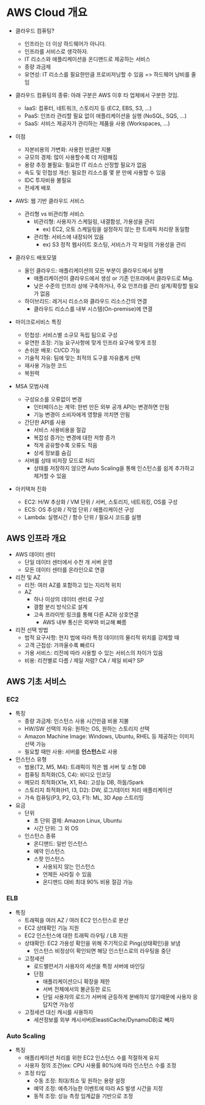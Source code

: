 # AWS Cloud 개요

* 클라우드 컴퓨팅?
  * 인프라는 더 이상 하드웨어가 아니다.
  * 인프라를 서비스로 생각하자.
  * IT 리소스와 애플리케이션을 온디맨드로 제공하는 서비스
  * 종량 과금제
  * 유연성: IT 리소스를 필요한만큼 프로비저닝할 수 있음 => 하드웨어 낭비를 줄임

* 클라우드 컴퓨팅의 종류: 아래 구분은 AWS 이후 타 업체에서 구분한 것임.
  * IaaS: 컴퓨터, 네트워크, 스토리지 등 (EC2, EBS, S3, ...)
  * PaaS: 인프라 관리할 필요 없이 애플리케이션을 실행 (NoSQL, SQS, ...)
  * SaaS: 서비스 제공자가 관리하는 제품을 사용 (Workspaces, ...)

* 이점
  * 자본비용의 가변화: 사용한 만큼만 지불
  * 규모의 경제: 많이 사용할수록 더 저렴해짐
  * 용량 추정 불필요: 필요한 IT 리소스 산정할 필요가 없음
  * 속도 및 민첩성 개선: 필요한 리소스를 몇 분 만에 사용할 수 있음
  * IDC 투자비용 불필요
  * 전세계 배포

* AWS: 웹 기반 클라우드 서비스
  * 관리형 vs 비관리형 서비스
    * 비관리형: 사용자가 스케일링, 내결함성, 가용성을 관리
      * ex) EC2, 오토 스케일링을 설정하지 않는 한 트래픽 처리량 동일함
    * 관리형: 서비스에 내장되어 있음
      * ex) S3 정적 웹사이트 호스팅, 서비스가 각 파일의 가용성을 관리

* 클라우드 배포모델
  * 올인 클라우드: 애플리케이션의 모든 부분이 클라우드에서 실행
    * 애플리케이션이 클라우드에서 생성 or 기존 인프라에서 클라우드로 Mig.
    * 낮은 수준의 인프라 상에 구축하거나, 주요 인프라를 관리 설계/확장할 필요가 없음
  * 하이브리드: 레거시 리소스와 클라우드 리소스간의 연결
    * 클라우드 리소스를 내부 시스템(On-premise)에 연결

* 마이크로서비스 특징
  * 민첩성: 서비스별 소규모 독립 팀으로 구성
  * 유연한 조정: 기능 요구사항에 맞게 인프라 요구에 맞게 조정
  * 손쉬운 배포: CI/CD 가능
  * 기술적 자유: 팀에 맞는 최적의 도구를 자유롭게 선택
  * 재사용 가능한 코드
  * 복원력

* MSA 모범사례
  * 구성요소를 오류없이 변경
    * 인터페이스는 계약: 한번 만든 외부 공개 API는 변경하면 안됨
    * 기능 변경이 소비자에게 영향을 끼치면 안됨
  * 간단한 API를 사용
    * 서비스 사용비용을 절감
    * 복잡성 증가는 변경에 대한 저항 증가
    * 적게 공유할수록 오류도 적음
    * 상세 정보를 숨김
  * 서버를 상태 비저장 모드로 처리
    * 상태를 저장하지 않으면 Auto Scaling을 통해 인스턴스를 쉽게 추가하고 제거할 수 있음

* 아키텍쳐 진화
  * EC2: H/W 추상화 / VM 단위 / 서버, 스토리지, 네트워킹, OS를 구성
  * ECS: OS 추상화 / 작업 단위 / 애플리케이션 구성
  * Lambda: 실행시간 / 함수 단위 / 필요시 코드를 실행

## AWS 인프라 개요

* AWS 데이터 센터
  * 단일 데이터 센터에서 수천 개 서버 운영
  * 모든 데이터 센터를 온라인으로 연결
* 리전 및 AZ
  * 리전: 여러 AZ를 포함하고 있는 지리적 위치
  * AZ
    * 하나 이상의 데이터 센터로 구성
    * 결함 분리 방식으로 설계
    * 고속 프라이빗 링크를 통해 다른 AZ와 상호연결
      * AWS 내부 통신은 외부와 비교해 빠름
* 리전 선택 방법
  * 법적 요구사항: 현지 법에 따라 특정 데이터의 물리적 위치를 강제할 때
  * 고객 근접성: 가까울수록 빠르다
  * 가용 서비스: 리전에 따라 사용할 수 있는 서비스의 차이가 있음
  * 비용: 리전별로 다름 / 제일 저렴? CA / 제일 비싸? SP

## AWS 기초 서비스

### EC2

* 특징
  * 종량 과금제: 인스턴스 사용 시간만큼 비용 지불
  * HW/SW 선택의 자유: 원하는 OS, 원하는 스토리지 선택
  * Amazon Machine Image: Windows, Ubuntu, RHEL 등 제공하는 이미지 선택 가능
  * 필요할 때만 사용: 서버를 **인스턴스**로 사용
* 인스턴스 유형
  * 범용(T2, M5, M4): 트래픽이 적은 웹 서버 및 소형 DB
  * 컴퓨팅 최적화(C5, C4): 비디오 인코딩
  * 메모리 최적화(X1e, X1, R4): 고성능 DB, 하둡/Spark
  * 스토리지 최적화(H1, I3, D2): DW, 로그/데이터 처리 애플리케이션
  * 가속 컴퓨팅(P3, P2, G3, F1): ML, 3D App 스트리밍
* 요금
  * 단위
    * 초 단위 결제: Amazon Linux, Ubuntu
    * 시간 단위: 그 외 OS
  * 인스턴스 종류
    * 온디맨드: 일반 인스턴스
    * 예약 인스턴스
    * 스팟 인스턴스
      * 사용되지 않는 인스턴스
      * 언제든 사라질 수 있음
      * 온디맨드 대비 최대 90% 비용 절감 가능

### ELB

* 특징
  * 트래픽을 여러 AZ / 여러 EC2 인스턴스로 분산
  * EC2 상태확인 기능 지원
  * EC2 인스턴스에 대한 트래픽 라우팅 / LB 지원
  * 상태확인: EC2 가용성 확인을 위해 주기적으로 Ping(상태확인)을 보냄
    * 인스턴스 비정상이 확인되면 해당 인스턴스로의 라우팅을 중단
  * 고정세션
    * 로드밸런서가 사용자의 세션을 특정 서버에 바인딩
    * 단점
      * 애플리케이션으니 확장을 제한
      * 서버 전체에서의 불균등한 로드
      * 단일 사용자의 로드가 서버에 균등하게 분배하지 않기때문에 사용자 응답지연 가능성
  * 고정세션 대신 캐시를 사용하자
    * 세션정보를 외부 캐시서버(EleastiCache/DynamoDB)로 빼자

### Auto Scaling

* 특징
  * 애플리케이션 처리를 위한 EC2 인스턴스 수를 적절하게 유지
  * 사용자 정의 조건(ex: CPU 사용률 80%)에 따라 인스턴스 수를 조정
  * 조정 타입
    * 수동 조정: 최대/최소 및 원하는 용량 설정
    * 예약 조정: 예측가능한 이벤트에 따라 AS 발생 시간을 지정
    * 동적 조정: 성능 측정 임계값을 기반으로 조정